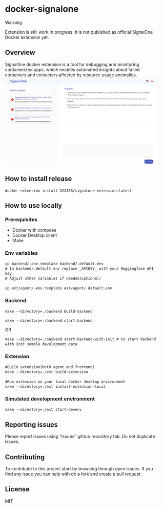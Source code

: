 # docker-signalone

> [!WARNING]
> Extension is still work in progress. It is not published as official SignalOne Docker extension yet.

## Overview
Signal0ne docker extension is a tool for debugging and monitoring containerized apps, which enables automated insights about failed containers and containers affected by resource usage anomalies.
![Alt text](image.png)


## How to install release

```
docker extension install 322456/signalone-extension:latest
```

## How to use locally

### Prerequisites
- Docker with compose
- Docker Desktop client
- Make

### Env variables
```
cp backend/.env.template backend/.default.env
# In backend/.default.env replace _APIKEY_ with your Huggingface API key 
# Adjust other variables if needed(optional)

cp ext/agent/.env.template ext/agent/.default.env
```

### Backend

```
make --directory=./backend build-backend

```
```
make --directory=./backend start-backend
```
OR
```
make --directory=./backend start-backend-with-init # to start backend with init sample development data
```

### Extension
```
#Build extension(both agent and frontend)
make --directory=./ext build-extension

#Run extension on your local docker desktop environment
make --directory=./ext install-extension-local
```

### Simulated development environment

```
make --directory=./ext start-devenv
```

## Reporting issues

Please report issues using "Issues" github repository tab. Do not duplicate issues.

## Contributing
To contribute to this project start by browsing through open issues. If you find any issue you can help with do a fork and create a pull request.

## License
MIT